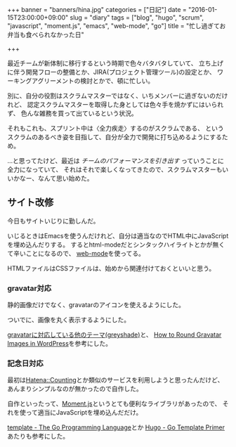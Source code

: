 +++
banner = "banners/hina.jpg"
categories = ["日記"]
date = "2016-01-15T23:00:00+09:00"
slug = "diary"
tags = ["blog", "hugo", "scrum", "javascript", "moment.js", "emacs", "web-mode", "go"]
title = "忙し過ぎてお弁当も食べられなかった日"

+++

最近チームが新体制に移行するという時期で色々バタバタしていて、
立ち上げに伴う開発フローの整備とか、JIRA(プロジェクト管理ツール)の設定とか、
ワーキングアグリーメントの検討とかで、頓に忙しい。

別に、自分の役割はスクラムマスターではなく、いちメンバーに過ぎないのだけれど、
認定スクラムマスターを取得した身としては色々手を焼かずにはいられず、
色んな雑務を買って出ているという状況。

それもこれも、スプリント中は〈全力疾走〉するのがスクラムである、
というスクラムのあるべき姿を目指して、自分が全力で開発に打ち込めるようにするため。

…と思ってたけど、最近は *チームのパフォーマンスを引き出す* っていうことに全力になっていて、
それはそれで楽しくなってきたので、スクラムマスターもいいかなー、なんて思い始めた。

## サイト改修 ##

今日もサイトいじりに勤しんだ。

いじるときはEmacsを使うんだけれど、自分は適当なのでHTML中にJavaScriptを埋め込んだりする。
するとhtml-modeだとシンタックハイライトとかが無くて辛いことになるので、
[web-mode](http://web-mode.org/)を使ってる。

HTMLファイルはCSSファイルは、始めから関連付けておくといいと思う。

### gravatar対応 ###
静的画像だけでなく、gravatarのアイコンを使えるようにした。

ついでに、画像を丸く表示するようにした。

[gravatarに対応している他のテーマ(greyshade)](https://github.com/cxfksword/greyshade/blob/28fb061bb674a2add89724dfbbf167f88f381d40/layouts/partials/header.html)と、
[How to Round Gravatar Images in WordPress](http://tdwp.us/round-gravatar-images-wordpress/)を参考にした。

### 記念日対応 ###

最初は[Hatena::Counting](http://counting.hatelabo.jp/)とか類似のサービスを利用しようと思ったんだけど、
あんまりシンプルなのが無かったので自作した。

自作といったって、[Moment.js](http://momentjs.com/)というとても便利なライブラリがあったので、
それを使って適当にJavaScriptを埋め込んだだけ。

[template - The Go Programming Language](https://golang.org/pkg/text/template/)とか
[Hugo - Go Template Primer](https://gohugo.io/templates/go-templates/)あたりも参考にした。
